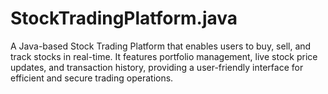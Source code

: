 # StockTradingPlatform.java
A Java-based Stock Trading Platform that enables users to buy, sell, and track stocks in real-time. It features portfolio management, live stock price updates, and transaction history, providing a user-friendly interface for efficient and secure trading operations.
